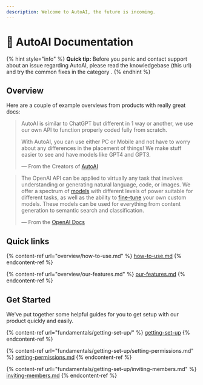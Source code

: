 ```yaml
---
description: Welcome to AutoAI, the future is incoming.
---
```


# 👋 AutoAI Documentation

{% hint style="info" %}
**Quick tip:** Before you panic and contact support about an issue regarding AutoAI, please read the knowledgebase (this url) and try the common fixes in the category .
{% endhint %}

## Overview

Here are a couple of example overviews from products with really great docs:

> AutoAI is similar to ChatGPT but different in 1 way or another, we use our own API to function properly coded fully from scratch.
>
>
>
> With AutoAI, you can use either PC or Mobile and not have to worry about any differences in the placement of things! We make stuff easier to see and have models like GPT4 and GPT3.
>
> — From the Creators of [AutoAI](https://use.autoai.site)

> The OpenAI API can be applied to virtually any task that involves understanding or generating natural language, code, or images. We offer a spectrum of [models](https://platform.openai.com/docs/models) with different levels of power suitable for different tasks, as well as the ability to [fine-tune](https://platform.openai.com/docs/guides/fine-tuning) your own custom models. These models can be used for everything from content generation to semantic search and classification.
>
> — From the [OpenAI Docs](https://platform.openai.com/docs/introduction/key-concepts)

## Quick links

{% content-ref url="overview/how-to-use.md" %}
[how-to-use.md](overview/how-to-use.md)
{% endcontent-ref %}

{% content-ref url="overview/our-features.md" %}
[our-features.md](overview/our-features.md)
{% endcontent-ref %}

## Get Started

We've put together some helpful guides for you to get setup with our product quickly and easily.

{% content-ref url="fundamentals/getting-set-up/" %}
[getting-set-up](fundamentals/getting-set-up/)
{% endcontent-ref %}

{% content-ref url="fundamentals/getting-set-up/setting-permissions.md" %}
[setting-permissions.md](fundamentals/getting-set-up/setting-permissions.md)
{% endcontent-ref %}

{% content-ref url="fundamentals/getting-set-up/inviting-members.md" %}
[inviting-members.md](fundamentals/getting-set-up/inviting-members.md)
{% endcontent-ref %}
